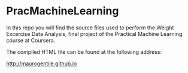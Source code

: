PracMachineLearning
===================

In this repo you will find the source files used to perform the Weight Excercise Data Analysis, final project of the Practical Machine Learning course at Coursera.



The compiled HTML file can be found at the following address:

http://maurogentile.github.io
